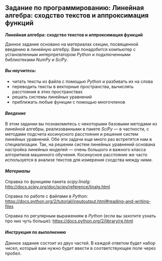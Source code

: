 ## Задание по программированию: Линейная алгебра: сходство текстов и аппроксимация функций ##

**Линейная алгебра: сходство текстов и аппроксимация функций**

Данное задание основано на материалах секции, посвященной введению в линейную алгебру. Вам понадобится компьютер с установленным интерпретатором *Python* и подключенными библиотеками *NumPy* и *SciPy*.

#### *Вы научитесь:* ####

* читать тексты из файла с помощью *Python* и разбивать их на слова
* переводить тексты в векторные пространства, вычислять расстояния в этих пространствах
* решать системы линейных уравнений
* приближать любые функции с помощью многочленов

#### *Введение* ####

В этом задании вы познакомитесь с некоторыми базовыми методами из линейной алгебры, реализованными в пакете *SciPy* — в частности, с методами подсчета косинусного расстояния и решения систем линейных уравнений. Обе эти задачи еще много раз встретятся нам в специализации. Так, на решении систем линейных уравнений основана настройка линейных моделей — очень большого и важного класса алгоритмов машинного обучения. Косинусное расстояние же часто используется в анализе текстов для измерения сходства между ними.

#### *Материалы* ####

Справка по функциям пакета *scipy.linalg*: http://docs.scipy.org/doc/scipy/reference/linalg.html

Справка по работе с файлами в *Python*: https://docs.python.org/2/tutorial/inputoutput.html#reading-and-writing-files

Справка по регулярным выражениям в *Python* (если вы захотите узнать про них чуть больше): https://docs.python.org/2/library/re.html

#### *Инструкция по выполнению* ####

Данное задание состоит из двух частей. В каждой ответом будет набор чисел, который вам нужно будет ввести в соответствующее поле через пробел.
